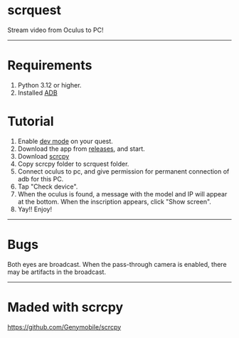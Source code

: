 # scrquest
Stream video from Oculus to PC!

-----

# Requirements
1. Python 3.12 or higher.
2. Installed [ADB](https://androidmtk.com/download-15-seconds-adb-installer)

# Tutorial
1. Enable [dev mode](https://www.youtube.com/watch?v=K3p3P3fCeHo) on your quest.
2. Download the app from [releases](https://github.com/zerox-dev/scrquest/releases/), and start.
3. Download [scrcpy](https://github.com/Genymobile/scrcpy)
4. Copy scrcpy folder to scrquest folder.
5. Connect oculus to pc, and give permission for permanent connection of adb for this PC.
6. Tap "Check device".
7. When the oculus is found, a message with the model and IP will appear at the bottom. When the inscription appears, click "Show screen".
8. Yay!! Enjoy!

-----

# Bugs

Both eyes are broadcast.
When the pass-through camera is enabled, there may be artifacts in the broadcast.

-----

# Maded with scrcpy
https://github.com/Genymobile/scrcpy
